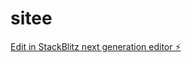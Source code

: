 # sitee

[Edit in StackBlitz next generation editor ⚡️](https://stackblitz.com/~/github.com/2025Fundrobe/sitee)